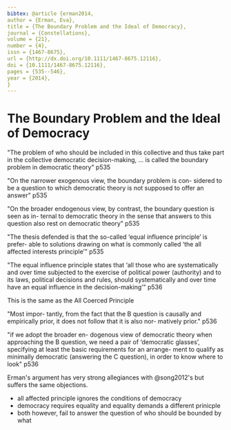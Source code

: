```yaml
---
bibtex: @article {erman2014,
author = {Erman, Eva},
title = {The Boundary Problem and the Ideal of Democracy},
journal = {Constellations},
volume = {21},
number = {4},
issn = {1467-8675},
url = {http://dx.doi.org/10.1111/1467-8675.12116},
doi = {10.1111/1467-8675.12116},
pages = {535--546},
year = {2014},
}
---
```


# The Boundary Problem and the Ideal of Democracy

"The problem of who should be included in this collective and thus take part in the collective democratic decision-making, ... is called the boundary problem in democratic theory" p535

"On the narrower exogenous view, the boundary problem is con- sidered to be a question to which democratic theory is not supposed to offer an answer" p535

"On the broader endogenous view, by contrast, the boundary question is seen as in- ternal to democratic theory in the sense that answers to this question also rest on democratic theory" p535

"The thesis defended is that the so-called ‘equal influence principle’ is prefer- able to solutions drawing on what is commonly called ‘the all affected interests principle’" p535

"The equal influence principle states that ‘all those who are systematically and over time subjected to the exercise of political power (authority) and to its laws, political decisions and rules, should systematically and over time have an equal influence in the decision-making’" p536 

This is the same as the All Coerced Principle

"Most impor- tantly, from the fact that the B question is causally and empirically prior, it does not follow that it is also nor- matively prior." p536

"if we adopt the broader en- dogenous view of democratic theory when approaching the B question, we need a pair of ‘democratic glasses’, specifying at least the basic requirements for an arrange- ment to qualify as minimally democratic (answering the C question), in order to know where to look" p536


Erman's argument has very strong allegiances with @song2012's but suffers the same objections.

  - all affected principle ignores the conditions of democracy
  - democracy requires equality and equality demands a different prinicple
  - both however, fail to answer the question of who should be bounded by what

